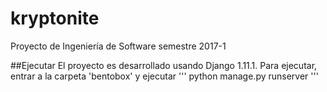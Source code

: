 # kryptonite
Proyecto de Ingeniería de Software semestre 2017-1

##Ejecutar
El proyecto es desarrollado usando Django 1.11.1.
Para ejecutar, entrar a la carpeta 'bentobox' y ejecutar
'''
python manage.py runserver
'''